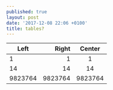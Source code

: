 ```yaml
---
published: true
layout: post
date: '2017-12-08 22:06 +0100'
title: tables?
---
```

|  Left    |    Right |  Center  |
| -------- | --------:|:--------:|
| 1        | 1        | 1        |
| 14       | 14       | 14       |
| 9823764  | 9823764  | 9823764  |
